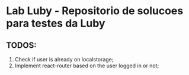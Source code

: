 # Lab Luby - Repositorio de solucoes para testes da Luby

## TODOS:

1. Check if user is already on localstorage;
2. Implement react-router based on the user logged in or not;
